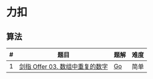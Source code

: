 # 力扣

## 算法
| # | 题目 | 题解 | 难度 |
|---| ----- | -------- | ---------- |
|1|[剑指 Offer 03. 数组中重复的数字](https://leetcode.cn/problems/shu-zu-zhong-zhong-fu-de-shu-zi-lcof/) | [Go](./algorithms/go/findRepeatNumber/findRepeatNumber.go)|简单|
